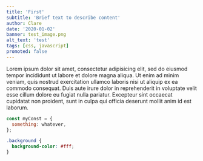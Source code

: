 ```yaml
---
title: 'First'
subtitle: 'Brief text to describe content'
author: Clare
date: '2020-01-02'
banner: test_image.png
alt_text: 'test'
tags: [css, javascript]
promoted: false
---
```


Lorem ipsum dolor sit amet, consectetur adipisicing elit, sed do eiusmod tempor incididunt ut labore et dolore magna aliqua. Ut enim ad minim veniam, quis nostrud exercitation ullamco laboris nisi ut aliquip ex ea commodo consequat. Duis aute irure dolor in reprehenderit in voluptate velit esse cillum dolore eu fugiat nulla pariatur. Excepteur sint occaecat cupidatat non proident, sunt in culpa qui officia deserunt mollit anim id est laborum.

```javascript
const myConst = {
  something: whatever,
};
```

```css
.background {
  background-color: #fff;
}
```
